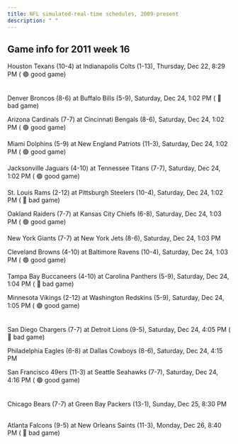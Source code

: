 ```yaml
---
title: NFL simulated-real-time schedules, 2009-present
description: " "
---
```


## Game info for 2011 week 16
Houston Texans (10-4) at Indianapolis Colts (1-13), Thursday, Dec 22, 8:29 PM (	:green_circle: good game)

<br/>Denver Broncos (8-6) at Buffalo Bills (5-9), Saturday, Dec 24, 1:02 PM (	:red_circle: bad game)

Arizona Cardinals (7-7) at Cincinnati Bengals (8-6), Saturday, Dec 24, 1:02 PM (	:green_circle: good game)

Miami Dolphins (5-9) at New England Patriots (11-3), Saturday, Dec 24, 1:02 PM (	:green_circle: good game)

Jacksonville Jaguars (4-10) at Tennessee Titans (7-7), Saturday, Dec 24, 1:02 PM (	:green_circle: good game)

St. Louis Rams (2-12) at Pittsburgh Steelers (10-4), Saturday, Dec 24, 1:02 PM (	:red_circle: bad game)

Oakland Raiders (7-7) at Kansas City Chiefs (6-8), Saturday, Dec 24, 1:03 PM (	:green_circle: good game)

New York Giants (7-7) at New York Jets (8-6), Saturday, Dec 24, 1:03 PM

Cleveland Browns (4-10) at Baltimore Ravens (10-4), Saturday, Dec 24, 1:03 PM (	:green_circle: good game)

Tampa Bay Buccaneers (4-10) at Carolina Panthers (5-9), Saturday, Dec 24, 1:04 PM (	:red_circle: bad game)

Minnesota Vikings (2-12) at Washington Redskins (5-9), Saturday, Dec 24, 1:05 PM (	:green_circle: good game)

<br/>San Diego Chargers (7-7) at Detroit Lions (9-5), Saturday, Dec 24, 4:05 PM (	:red_circle: bad game)

Philadelphia Eagles (6-8) at Dallas Cowboys (8-6), Saturday, Dec 24, 4:15 PM

San Francisco 49ers (11-3) at Seattle Seahawks (7-7), Saturday, Dec 24, 4:16 PM (	:green_circle: good game)

<br/>Chicago Bears (7-7) at Green Bay Packers (13-1), Sunday, Dec 25, 8:30 PM

<br/>Atlanta Falcons (9-5) at New Orleans Saints (11-3), Monday, Dec 26, 8:40 PM (	:red_circle: bad game)

